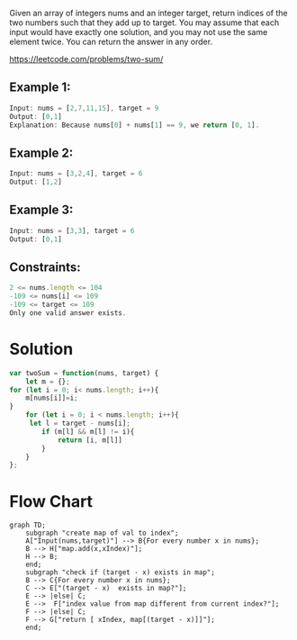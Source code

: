 Given an array of integers nums and an integer target, return indices of the two numbers such that they add up to target. You may assume that each input would have exactly one solution, and you may not use the same element twice. You can return the answer in any order.

https://leetcode.com/problems/two-sum/

## Example 1:

``` js
Input: nums = [2,7,11,15], target = 9
Output: [0,1]
Explanation: Because nums[0] + nums[1] == 9, we return [0, 1].
```

## Example 2:
``` js
Input: nums = [3,2,4], target = 6
Output: [1,2]
```

## Example 3:
``` js
Input: nums = [3,3], target = 6
Output: [0,1]
```
 

## Constraints:
``` js
2 <= nums.length <= 104
-109 <= nums[i] <= 109
-109 <= target <= 109
Only one valid answer exists.
```

# Solution
``` js
var twoSum = function(nums, target) {
    let m = {};
for (let i = 0; i< nums.length; i++){
    m[nums[i]]=i;
}    
    for (let i = 0; i < nums.length; i++){
     let l = target - nums[i];
        if (m[l] && m[l] != i){
            return [i, m[l]]
        }
    }
};
```
# Flow Chart

```mermaid 
graph TD;
    subgraph "create map of val to index";
    A["Input(nums,target)"] --> B{For every number x in nums};
    B --> H["map.add(x,xIndex)"];
    H --> B;
    end;
    subgraph "check if (target - x) exists in map";
    B --> C{For every number x in nums};
    C --> E["(target - x)  exists in map?"];
    E --> |else| C;
    E -->  F["index value from map different from current index?"];
    F --> |else| C;
    F --> G["return [ xIndex, map[(target - x)]]"];
    end;
```